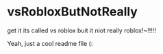 # vsRobloxButNotReally
get it its called vs roblox buit it niot really roblox!~!!!!!



Yeah, just a cool readme file (:

